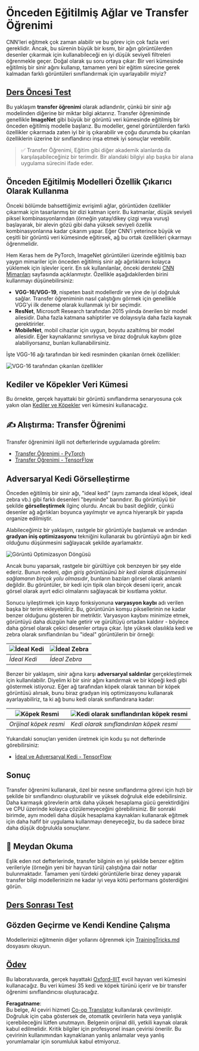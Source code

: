 <!--
CO_OP_TRANSLATOR_METADATA:
{
  "original_hash": "717775c4050ccbffbe0c961ad8bf7bf7",
  "translation_date": "2025-08-26T07:29:57+00:00",
  "source_file": "lessons/4-ComputerVision/08-TransferLearning/README.md",
  "language_code": "tr"
}
-->
# Önceden Eğitilmiş Ağlar ve Transfer Öğrenimi

CNN'leri eğitmek çok zaman alabilir ve bu görev için çok fazla veri gereklidir. Ancak, bu sürenin büyük bir kısmı, bir ağın görüntülerden desenler çıkarmak için kullanabileceği en iyi düşük seviyeli filtreleri öğrenmekle geçer. Doğal olarak şu soru ortaya çıkar: Bir veri kümesinde eğitilmiş bir sinir ağını kullanıp, tamamen yeni bir eğitim sürecine gerek kalmadan farklı görüntüleri sınıflandırmak için uyarlayabilir miyiz?

## [Ders Öncesi Test](https://ff-quizzes.netlify.app/en/ai/quiz/15)

Bu yaklaşım **transfer öğrenimi** olarak adlandırılır, çünkü bir sinir ağı modelinden diğerine bir miktar bilgi aktarırız. Transfer öğreniminde genellikle **ImageNet** gibi büyük bir görüntü veri kümesinde eğitilmiş bir önceden eğitilmiş modelle başlarız. Bu modeller, genel görüntülerden farklı özellikler çıkarmada zaten iyi bir iş çıkarabilir ve çoğu durumda bu çıkarılan özelliklerin üzerine bir sınıflandırıcı inşa etmek iyi sonuçlar verebilir.

> ✅ Transfer Öğrenimi, Eğitim gibi diğer akademik alanlarda da karşılaşabileceğiniz bir terimdir. Bir alandaki bilgiyi alıp başka bir alana uygulama sürecini ifade eder.

## Önceden Eğitilmiş Modelleri Özellik Çıkarıcı Olarak Kullanma

Önceki bölümde bahsettiğimiz evrişimli ağlar, görüntüden özellikler çıkarmak için tasarlanmış bir dizi katman içerir. Bu katmanlar, düşük seviyeli piksel kombinasyonlarından (örneğin yatay/dikey çizgi veya vuruş) başlayarak, bir alevin gözü gibi daha yüksek seviyeli özellik kombinasyonlarına kadar çıkarım yapar. Eğer CNN'i yeterince büyük ve çeşitli bir görüntü veri kümesinde eğitirsek, ağ bu ortak özellikleri çıkarmayı öğrenmelidir.

Hem Keras hem de PyTorch, ImageNet görüntüleri üzerinde eğitilmiş bazı yaygın mimariler için önceden eğitilmiş sinir ağı ağırlıklarını kolayca yüklemek için işlevler içerir. En sık kullanılanlar, önceki dersteki [CNN Mimarıları](../07-ConvNets/CNN_Architectures.md) sayfasında açıklanmıştır. Özellikle aşağıdakilerden birini kullanmayı düşünebilirsiniz:

* **VGG-16/VGG-19**, nispeten basit modellerdir ve yine de iyi doğruluk sağlar. Transfer öğreniminin nasıl çalıştığını görmek için genellikle VGG'yi ilk deneme olarak kullanmak iyi bir seçimdir.
* **ResNet**, Microsoft Research tarafından 2015 yılında önerilen bir model ailesidir. Daha fazla katmana sahiptirler ve dolayısıyla daha fazla kaynak gerektirirler.
* **MobileNet**, mobil cihazlar için uygun, boyutu azaltılmış bir model ailesidir. Eğer kaynaklarınız sınırlıysa ve biraz doğruluk kaybını göze alabiliyorsanız, bunları kullanabilirsiniz.

İşte VGG-16 ağı tarafından bir kedi resminden çıkarılan örnek özellikler:

![VGG-16 tarafından çıkarılan özellikler](../../../../../translated_images/features.6291f9c7ba3a0b951af88fc9864632b9115365410765680680d30c927dd67354.tr.png)

## Kediler ve Köpekler Veri Kümesi

Bu örnekte, gerçek hayattaki bir görüntü sınıflandırma senaryosuna çok yakın olan [Kediler ve Köpekler](https://www.microsoft.com/download/details.aspx?id=54765&WT.mc_id=academic-77998-cacaste) veri kümesini kullanacağız.

## ✍️ Alıştırma: Transfer Öğrenimi

Transfer öğrenimini ilgili not defterlerinde uygulamada görelim:

* [Transfer Öğrenimi - PyTorch](../../../../../lessons/4-ComputerVision/08-TransferLearning/TransferLearningPyTorch.ipynb)
* [Transfer Öğrenimi - TensorFlow](../../../../../lessons/4-ComputerVision/08-TransferLearning/TransferLearningTF.ipynb)

## Adversaryal Kedi Görselleştirme

Önceden eğitilmiş bir sinir ağı, "ideal kedi" (aynı zamanda ideal köpek, ideal zebra vb.) gibi farklı desenleri "beyninde" barındırır. Bu görüntüyü bir şekilde **görselleştirmek** ilginç olurdu. Ancak bu basit değildir, çünkü desenler ağ ağırlıkları boyunca yayılmıştır ve ayrıca hiyerarşik bir yapıda organize edilmiştir.

Alabileceğimiz bir yaklaşım, rastgele bir görüntüyle başlamak ve ardından **gradyan iniş optimizasyonu** tekniğini kullanarak bu görüntüyü ağın bir kedi olduğunu düşünmesini sağlayacak şekilde ayarlamaktır.

![Görüntü Optimizasyon Döngüsü](../../../../../translated_images/ideal-cat-loop.999fbb8ff306e044f997032f4eef9152b453e6a990e449bbfb107de2493cc37e.tr.png)

Ancak bunu yaparsak, rastgele bir gürültüye çok benzeyen bir şey elde ederiz. Bunun nedeni, *ağın giriş görüntüsünü bir kedi olarak düşünmesini sağlamanın birçok yolu olmasıdır*, bunların bazıları görsel olarak anlamlı değildir. Bu görüntüler, bir kedi için tipik olan birçok deseni içerir, ancak görsel olarak ayırt edici olmalarını sağlayacak bir kısıtlama yoktur.

Sonucu iyileştirmek için kayıp fonksiyonuna **varyasyon kaybı** adı verilen başka bir terim ekleyebiliriz. Bu, görüntünün komşu piksellerinin ne kadar benzer olduğunu gösteren bir metriktir. Varyasyon kaybını minimize etmek, görüntüyü daha düzgün hale getirir ve gürültüyü ortadan kaldırır - böylece daha görsel olarak çekici desenler ortaya çıkar. İşte yüksek olasılıkla kedi ve zebra olarak sınıflandırılan bu "ideal" görüntülerin bir örneği:

![İdeal Kedi](../../../../../translated_images/ideal-cat.203dd4597643d6b0bd73038b87f9c0464322725e3a06ab145d25d4a861c70592.tr.png) | ![İdeal Zebra](../../../../../translated_images/ideal-zebra.7f70e8b54ee15a7a314000bb5df38a6cfe086ea04d60df4d3ef313d046b98a2b.tr.png)
-----|-----
 *İdeal Kedi* | *İdeal Zebra*

Benzer bir yaklaşım, sinir ağına karşı **adversaryal saldırılar** gerçekleştirmek için kullanılabilir. Diyelim ki bir sinir ağını kandırmak ve bir köpeği kedi gibi göstermek istiyoruz. Eğer ağ tarafından köpek olarak tanınan bir köpek görüntüsü alırsak, bunu biraz gradyan iniş optimizasyonu kullanarak ayarlayabiliriz, ta ki ağ bunu kedi olarak sınıflandırana kadar:

![Köpek Resmi](../../../../../translated_images/original-dog.8f68a67d2fe0911f33041c0f7fce8aa4ea919f9d3917ec4b468298522aeb6356.tr.png) | ![Kedi olarak sınıflandırılan köpek resmi](../../../../../translated_images/adversarial-dog.d9fc7773b0142b89752539bfbf884118de845b3851c5162146ea0b8809fc820f.tr.png)
-----|-----
*Orijinal köpek resmi* | *Kedi olarak sınıflandırılan köpek resmi*

Yukarıdaki sonuçları yeniden üretmek için kodu şu not defterinde görebilirsiniz:

* [İdeal ve Adversaryal Kedi - TensorFlow](../../../../../lessons/4-ComputerVision/08-TransferLearning/AdversarialCat_TF.ipynb)

## Sonuç

Transfer öğrenimi kullanarak, özel bir nesne sınıflandırma görevi için hızlı bir şekilde bir sınıflandırıcı oluşturabilir ve yüksek doğruluk elde edebilirsiniz. Daha karmaşık görevlerin artık daha yüksek hesaplama gücü gerektirdiğini ve CPU üzerinde kolayca çözülemeyeceğini görebilirsiniz. Bir sonraki birimde, aynı modeli daha düşük hesaplama kaynakları kullanarak eğitmek için daha hafif bir uygulama kullanmayı deneyeceğiz, bu da sadece biraz daha düşük doğrulukla sonuçlanır.

## 🚀 Meydan Okuma

Eşlik eden not defterlerinde, transfer bilginin en iyi şekilde benzer eğitim verileriyle (örneğin yeni bir hayvan türü) çalıştığına dair notlar bulunmaktadır. Tamamen yeni türdeki görüntülerle biraz deney yaparak transfer bilgi modellerinizin ne kadar iyi veya kötü performans gösterdiğini görün.

## [Ders Sonrası Test](https://ff-quizzes.netlify.app/en/ai/quiz/16)

## Gözden Geçirme ve Kendi Kendine Çalışma

Modellerinizi eğitmenin diğer yollarını öğrenmek için [TrainingTricks.md](TrainingTricks.md) dosyasını okuyun.

## [Ödev](lab/README.md)

Bu laboratuvarda, gerçek hayattaki [Oxford-IIIT](https://www.robots.ox.ac.uk/~vgg/data/pets/) evcil hayvan veri kümesini kullanacağız. Bu veri kümesi 35 kedi ve köpek türünü içerir ve bir transfer öğrenimi sınıflandırıcısı oluşturacağız.

**Feragatname**:  
Bu belge, AI çeviri hizmeti [Co-op Translator](https://github.com/Azure/co-op-translator) kullanılarak çevrilmiştir. Doğruluk için çaba göstersek de, otomatik çevirilerin hata veya yanlışlık içerebileceğini lütfen unutmayın. Belgenin orijinal dili, yetkili kaynak olarak kabul edilmelidir. Kritik bilgiler için profesyonel insan çevirisi önerilir. Bu çevirinin kullanımından kaynaklanan yanlış anlamalar veya yanlış yorumlamalar için sorumluluk kabul etmiyoruz.